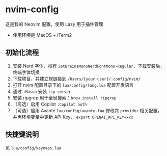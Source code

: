 # nvim-config

这是我的 Neovim 配置，使用 Lazy 用于插件管理

* 使用环境是 MacOS + iTerm2 

## 初始化流程

1. 安装 Nerd 字体，推荐 `JetBrainsMonoNerdFontMono-Regular`，下载安装后，终端字体切换
2. 下载项目，并建立软链接到 `/Users/{your user}/.config/nvim/` 
3. 打开 nvim 配置目录下的 `lua/config/lang.lua` 配置开发语言
4. 通过 `:Mason` 安装 `lsp-server`
5. 安装 ripgrep 用于全局搜索：`brew install ripgrep`
6. （可选）启用 Copilot `:Copilot auth`
7. （可选）启用 Avante `lua/config/avante.lua` 修改其 `provider` 相关配置，并再环境变量中更新 API Key， `export OPENAI_API_KEY=xxx`

## 快捷键说明

见 `lua/config/keymaps.lua`
